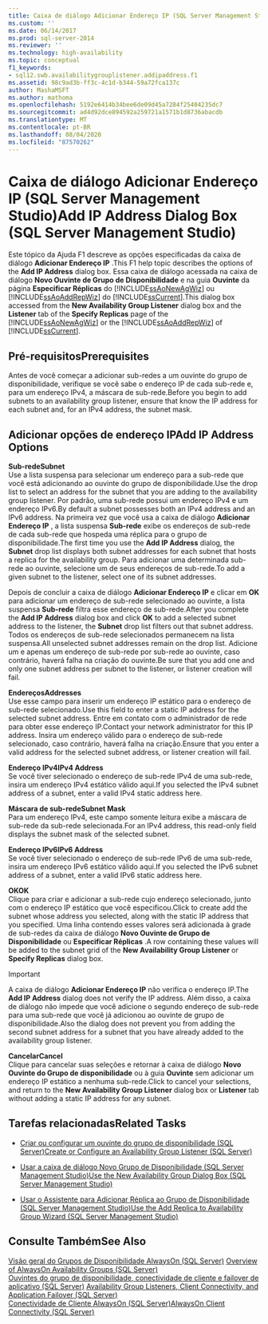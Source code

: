 ```yaml
---
title: Caixa de diálogo Adicionar Endereço IP (SQL Server Management Studio) | Microsoft Docs
ms.custom: ''
ms.date: 06/14/2017
ms.prod: sql-server-2014
ms.reviewer: ''
ms.technology: high-availability
ms.topic: conceptual
f1_keywords:
- sql12.swb.availabilitygrouplistener.addipaddress.f1
ms.assetid: 98c9ad3b-ff3c-4c1d-b344-59a72fca137c
author: MashaMSFT
ms.author: mathoma
ms.openlocfilehash: 5192e6414b34bee6de09d45a7284f25404235dc7
ms.sourcegitcommit: ad4d92dce894592a259721a1571b1d8736abacdb
ms.translationtype: MT
ms.contentlocale: pt-BR
ms.lasthandoff: 08/04/2020
ms.locfileid: "87570262"
---
```

# <a name="add-ip-address-dialog-box-sql-server-management-studio"></a><span data-ttu-id="2e6d3-102">Caixa de diálogo Adicionar Endereço IP (SQL Server Management Studio)</span><span class="sxs-lookup"><span data-stu-id="2e6d3-102">Add IP Address Dialog Box (SQL Server Management Studio)</span></span>
  <span data-ttu-id="2e6d3-103">Este tópico da Ajuda F1 descreve as opções especificadas da caixa de diálogo **Adicionar Endereço IP** .</span><span class="sxs-lookup"><span data-stu-id="2e6d3-103">This F1 help topic describes the options of the **Add IP Address** dialog box.</span></span> <span data-ttu-id="2e6d3-104">Essa caixa de diálogo acessada na caixa de diálogo **Novo Ouvinte de Grupo de Disponibilidade** e na guia **Ouvinte** da página **Especificar Réplicas** do [!INCLUDE[ssAoNewAgWiz](../../../includes/ssaonewagwiz-md.md)] ou [!INCLUDE[ssAoAddRepWiz](../../../includes/ssaoaddrepwiz-md.md)] do [!INCLUDE[ssCurrent](../../../includes/sscurrent-md.md)].</span><span class="sxs-lookup"><span data-stu-id="2e6d3-104">This dialog box accessed from the **New Availability Group Listener** dialog box and the **Listener** tab of the **Specify Replicas** page of the [!INCLUDE[ssAoNewAgWiz](../../../includes/ssaonewagwiz-md.md)] or the [!INCLUDE[ssAoAddRepWiz](../../../includes/ssaoaddrepwiz-md.md)] of [!INCLUDE[ssCurrent](../../../includes/sscurrent-md.md)].</span></span>  
  
## <a name="prerequisites"></a><span data-ttu-id="2e6d3-105">Pré-requisitos</span><span class="sxs-lookup"><span data-stu-id="2e6d3-105">Prerequisites</span></span>  
 <span data-ttu-id="2e6d3-106">Antes de você começar a adicionar sub-redes a um ouvinte do grupo de disponibilidade, verifique se você sabe o endereço IP de cada sub-rede e, para um endereço IPv4, a máscara de sub-rede.</span><span class="sxs-lookup"><span data-stu-id="2e6d3-106">Before you begin to add subnets to an availability group listener, ensure that know the IP address for each subnet and, for an IPv4 address, the subnet mask.</span></span>  
  
##  <a name="add-ip-address-options"></a><a name="PageOptions"></a> <span data-ttu-id="2e6d3-107">Adicionar opções de endereço IP</span><span class="sxs-lookup"><span data-stu-id="2e6d3-107">Add IP Address Options</span></span>  
 <span data-ttu-id="2e6d3-108">**Sub-rede**</span><span class="sxs-lookup"><span data-stu-id="2e6d3-108">**Subnet**</span></span>  
 <span data-ttu-id="2e6d3-109">Use a lista suspensa para selecionar um endereço para a sub-rede que você está adicionando ao ouvinte do grupo de disponibilidade.</span><span class="sxs-lookup"><span data-stu-id="2e6d3-109">Use the drop list to select an address for the subnet that you are adding to the availability group listener.</span></span> <span data-ttu-id="2e6d3-110">Por padrão, uma sub-rede possui um endereço IPv4 e um endereço IPv6.</span><span class="sxs-lookup"><span data-stu-id="2e6d3-110">By default a subnet possesses both an IPv4 address and an IPv6 address.</span></span> <span data-ttu-id="2e6d3-111">Na primeira vez que você usa a caixa de diálogo **Adicionar Endereço IP** , a lista suspensa **Sub-rede** exibe os endereços de sub-rede de cada sub-rede que hospeda uma réplica para o grupo de disponibilidade.</span><span class="sxs-lookup"><span data-stu-id="2e6d3-111">The first time you use the **Add IP Address** dialog,  the **Subnet** drop list displays both subnet addresses for each subnet that hosts a replica for the availability group.</span></span> <span data-ttu-id="2e6d3-112">Para adicionar uma determinada sub-rede ao ouvinte, selecione um de seus endereços de sub-rede.</span><span class="sxs-lookup"><span data-stu-id="2e6d3-112">To add a given subnet to the listener, select one of its subnet addresses.</span></span>  
  
 <span data-ttu-id="2e6d3-113">Depois de concluir a caixa de diálogo **Adicionar Endereço IP** e clicar em **OK** para adicionar um endereço de sub-rede selecionado ao ouvinte, a lista suspensa **Sub-rede** filtra esse endereço de sub-rede.</span><span class="sxs-lookup"><span data-stu-id="2e6d3-113">After you complete the **Add IP Address** dialog box and click **OK** to add a selected subnet address to the listener, the **Subnet** drop list filters out that subnet address.</span></span> <span data-ttu-id="2e6d3-114">Todos os endereços de sub-rede selecionados permanecem na lista suspensa.</span><span class="sxs-lookup"><span data-stu-id="2e6d3-114">All unselected subnet addresses remain on the drop list.</span></span> <span data-ttu-id="2e6d3-115">Adicione um e apenas um endereço de sub-rede por sub-rede ao ouvinte, caso contrário, haverá falha na criação do ouvinte.</span><span class="sxs-lookup"><span data-stu-id="2e6d3-115">Be sure that you add one and only one subnet address per subnet to the listener, or listener creation will fail.</span></span>  
  
 <span data-ttu-id="2e6d3-116">**Endereços**</span><span class="sxs-lookup"><span data-stu-id="2e6d3-116">**Addresses**</span></span>  
 <span data-ttu-id="2e6d3-117">Use esse campo para inserir um endereço IP estático para o endereço de sub-rede selecionado.</span><span class="sxs-lookup"><span data-stu-id="2e6d3-117">Use this field to enter a static IP address for the selected subnet address.</span></span> <span data-ttu-id="2e6d3-118">Entre em contato com o administrador de rede para obter esse endereço IP.</span><span class="sxs-lookup"><span data-stu-id="2e6d3-118">Contact your network administrator for this IP address.</span></span> <span data-ttu-id="2e6d3-119">Insira um endereço válido para o endereço de sub-rede selecionado, caso contrário, haverá falha na criação.</span><span class="sxs-lookup"><span data-stu-id="2e6d3-119">Ensure that you enter a valid address for the selected subnet address, or listener creation will fail.</span></span>  
  
 <span data-ttu-id="2e6d3-120">**Endereço IPv4**</span><span class="sxs-lookup"><span data-stu-id="2e6d3-120">**IPv4 Address**</span></span>  
 <span data-ttu-id="2e6d3-121">Se você tiver selecionado o endereço de sub-rede IPv4 de uma sub-rede, insira um endereço IPv4 estático válido aqui.</span><span class="sxs-lookup"><span data-stu-id="2e6d3-121">If you selected the IPv4 subnet address of a subnet, enter a valid IPv4 static address here.</span></span>  
  
 <span data-ttu-id="2e6d3-122">**Máscara de sub-rede**</span><span class="sxs-lookup"><span data-stu-id="2e6d3-122">**Subnet Mask**</span></span>  
 <span data-ttu-id="2e6d3-123">Para um endereço IPv4, este campo somente leitura exibe a máscara de sub-rede da sub-rede selecionada.</span><span class="sxs-lookup"><span data-stu-id="2e6d3-123">For an IPv4 address, this read-only field displays the subnet mask of the selected subnet.</span></span>  
  
 <span data-ttu-id="2e6d3-124">**Endereço IPv6**</span><span class="sxs-lookup"><span data-stu-id="2e6d3-124">**IPv6 Address**</span></span>  
 <span data-ttu-id="2e6d3-125">Se você tiver selecionado o endereço de sub-rede IPv6 de uma sub-rede, insira um endereço IPv6 estático válido aqui.</span><span class="sxs-lookup"><span data-stu-id="2e6d3-125">If you selected the IPv6 subnet address of a subnet, enter a valid IPv6 static address here.</span></span>  
  
 <span data-ttu-id="2e6d3-126">**OK**</span><span class="sxs-lookup"><span data-stu-id="2e6d3-126">**OK**</span></span>  
 <span data-ttu-id="2e6d3-127">Clique para criar e adicionar a sub-rede cujo endereço selecionado, junto com o endereço IP estático que você especificou.</span><span class="sxs-lookup"><span data-stu-id="2e6d3-127">Click to create add the subnet whose address you selected, along with the static IP address that you specified.</span></span> <span data-ttu-id="2e6d3-128">Uma linha contendo esses valores será adicionada à grade de sub-redes da caixa de diálogo **Novo Ouvinte de Grupo de Disponibilidade** ou **Especificar Réplicas** .</span><span class="sxs-lookup"><span data-stu-id="2e6d3-128">A row containing these values will be added to the subnet grid of the **New Availability Group Listener** or **Specify Replicas** dialog box.</span></span>  
  
> [!IMPORTANT]  
>  <span data-ttu-id="2e6d3-129">A caixa de diálogo **Adicionar Endereço IP** não verifica o endereço IP.</span><span class="sxs-lookup"><span data-stu-id="2e6d3-129">The **Add IP Address** dialog does not verify the IP address.</span></span> <span data-ttu-id="2e6d3-130">Além disso, a caixa de diálogo não impede que você adicione o segundo endereço de sub-rede para uma sub-rede que você já adicionou ao ouvinte de grupo de disponibilidade.</span><span class="sxs-lookup"><span data-stu-id="2e6d3-130">Also the dialog does not prevent you from adding the second subnet address for a subnet that you have already added to the availability group listener.</span></span>  
  
 <span data-ttu-id="2e6d3-131">**Cancelar**</span><span class="sxs-lookup"><span data-stu-id="2e6d3-131">**Cancel**</span></span>  
 <span data-ttu-id="2e6d3-132">Clique para cancelar suas seleções e retornar à caixa de diálogo **Novo Ouvinte do Grupo de disponibilidade** ou à guia **Ouvinte** sem adicionar um endereço IP estático a nenhuma sub-rede.</span><span class="sxs-lookup"><span data-stu-id="2e6d3-132">Click to cancel your selections, and return to the **New Availability Group Listener** dialog box or **Listener** tab without adding a static IP address for any subnet.</span></span>  
  
  
##  <a name="related-tasks"></a><a name="RelatedTasks"></a> <span data-ttu-id="2e6d3-133">Tarefas relacionadas</span><span class="sxs-lookup"><span data-stu-id="2e6d3-133">Related Tasks</span></span>  
  
-   [<span data-ttu-id="2e6d3-134">Criar ou configurar um ouvinte do grupo de disponibilidade &#40;SQL Server&#41;</span><span class="sxs-lookup"><span data-stu-id="2e6d3-134">Create or Configure an Availability Group Listener &#40;SQL Server&#41;</span></span>](create-or-configure-an-availability-group-listener-sql-server.md)  
  
-   [<span data-ttu-id="2e6d3-135">Usar a caixa de diálogo Novo Grupo de Disponibilidade &#40;SQL Server Management Studio&#41;</span><span class="sxs-lookup"><span data-stu-id="2e6d3-135">Use the New Availability Group Dialog Box &#40;SQL Server Management Studio&#41;</span></span>](use-the-new-availability-group-dialog-box-sql-server-management-studio.md)  
  
-   [<span data-ttu-id="2e6d3-136">Usar o Assistente para Adicionar Réplica ao Grupo de Disponibilidade &#40;SQL Server Management Studio&#41;</span><span class="sxs-lookup"><span data-stu-id="2e6d3-136">Use the Add Replica to Availability Group Wizard &#40;SQL Server Management Studio&#41;</span></span>](use-the-add-replica-to-availability-group-wizard-sql-server-management-studio.md)  
  
  
## <a name="see-also"></a><span data-ttu-id="2e6d3-137">Consulte Também</span><span class="sxs-lookup"><span data-stu-id="2e6d3-137">See Also</span></span>  
 <span data-ttu-id="2e6d3-138">[Visão geral do Grupos de Disponibilidade AlwaysOn &#40;SQL Server&#41;](overview-of-always-on-availability-groups-sql-server.md) </span><span class="sxs-lookup"><span data-stu-id="2e6d3-138">[Overview of AlwaysOn Availability Groups &#40;SQL Server&#41;](overview-of-always-on-availability-groups-sql-server.md) </span></span>  
 <span data-ttu-id="2e6d3-139">[Ouvintes do grupo de disponibilidade, conectividade de cliente e failover de aplicativo &#40;SQL Server&#41;](../../listeners-client-connectivity-application-failover.md) </span><span class="sxs-lookup"><span data-stu-id="2e6d3-139">[Availability Group Listeners, Client Connectivity, and Application Failover &#40;SQL Server&#41;](../../listeners-client-connectivity-application-failover.md) </span></span>  
 [<span data-ttu-id="2e6d3-140">Conectividade de Cliente AlwaysOn (SQL Server)</span><span class="sxs-lookup"><span data-stu-id="2e6d3-140">AlwaysOn Client Connectivity (SQL Server)</span></span>](always-on-client-connectivity-sql-server.md)  
  
  

